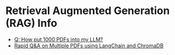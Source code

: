 # Retrieval Augmented Generation (RAG) Info

- [Q: How put 1000 PDFs into my LLM?](https://www.youtube.com/watch?v=e-x0GHqWZjk)
- [Rapid Q&A on Multiple PDFs using LangChain and ChromaDB](https://diptimanrc.medium.com/rapid-q-a-on-multiple-pdfs-using-langchain-and-chromadb-as-local-disk-vector-store-60678328c0df)